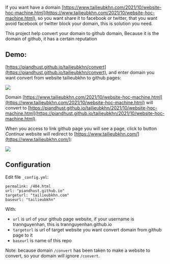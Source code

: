 If you want have a domain [https://www.tailieubkhn.com/2021/10/website-hoc-machine.html](https://www.tailieubkhn.com/2021/10/website-hoc-machine.html), so you want share it to facebook or twitter, that you want avoid facebook or twitter block your domain, this is solution you need.

This project help convert your domain to github domain, Because it is the domain of github, it has a certain reputation

## Demo: 
[https://piandhust.github.io/tailieubkhn/convert](https://piandhust.github.io/tailieubkhn/convert), and enter domain you want convert from website tailieubkhn to github pages:

![](https://i.pinimg.com/originals/4a/20/73/4a207323bd4d731a60c5f8c2b8f64fdb.jpg)

Domain [https://www.tailieubkhn.com/2021/10/website-hoc-machine.html](https://www.tailieubkhn.com/2021/10/website-hoc-machine.html) will convert to [https://piandhust.github.io/tailieubkhn/2021/10/website-hoc-machine.html](https://piandhust.github.io/tailieubkhn/2021/10/website-hoc-machine.html).

When you access to link github page you will see a page, click to button _Continue_ website will redirect to [https://www.tailieubkhn.com/](https://www.tailieubkhn.com/): 

![](https://i.pinimg.com/originals/62/01/3e/62013efa708223e75cedf03c022e9291.jpg)

## Configuration
Edit file `_config.yml`: 
```
permalink: /404.html
url: "piandhust.github.io"
targeturl: "tailieubkhn.com"
baseurl: "tailieubkhn"
```

With: 
- `url` is url of your github page website, if your username is trannguyenhan, this is trannguyenhan.github.io
- `targeturl` is url of target website you want convert domain from github page to it
- `baseurl` is name of this repo

Note: because domain `/convert` has been taken to make a website to convert, so your domain will ignore `/convert`.
